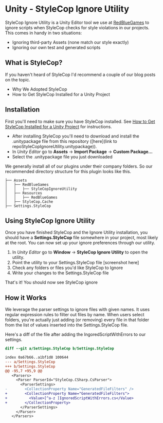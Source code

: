 # Unity - StyleCop Ignore Utility

StyleCop Ignore Utility is a Unity Editor tool we use at [RedBlueGames](http://www.redbluegames.com) to ignore scripts when StyleCop checks for style violations in our projects. This comes in handy in two situations:

* Ignoring third-party Assets (none match our style exactly)
* Ignoring our own test and generated scripts

## What is StyleCop?
If you haven't heard of StyleCop I'd recommend a couple of our blog posts on the topic.

- Why We Adopted StyleCop
- How to Get StyleCop Installed for a Unity Project


## Installation

First you'll need to make sure you have StyleCop installed. See [How to Get StyleCop Installed for a Unity Project](urlhere) for instructions.

- After installing StyleCop you'll need to download and install the .unitypackage file from this repository ([here](link to repoStyleCopIgnoreUtility.unitypackage)).
- In _Unity Editor_ go to **Assets** -> **Import Package** -> **Custom Package...**
- Select the .unitypackage file you just downloaded

We generally install all of our plugins under their company folders. So our recommended directory structure for this plugin looks like this.

```
├── Assets
│   ├── RedBlueGames
│   │   ├── StyleCopIgnoreUtility
│   ├── Resources
│   │   ├── RedBlueGames
│   ├── StyleCop.Cache
├── Settings.StyleCop

```

## Using StyleCop Ignore Utility

Once you have finished StyleCop and the Ignore Utility installation, you should have a **Settings.StyleCop** file somewhere in your project, most likely at the root. You can now set up your ignore preferences through our utility.

1. In *Unity Editor* go to **Window** -> **StyleCop Ignore Utility** to open the utility.
1. Point the utility to your Settings.StyleCop file
[screenshot here]
1. Check any folders or files you'd like StyleCop to Ignore
1. Write your changes to the Settings.StyleCop file

That's it! You should now see StyleCop ignore

## How it Works

We leverage the parser settings to ignore files with given names. It uses regular expression rules to filter out files by name. When users select folders, you're actually just adding (or removing) every file in that folder from the list of values inserted into the Settings.StyleCop file.

Here's a diff of the file after adding the IngoredScriptWithErrors to our settings.

```diff
diff --git a/Settings.StyleCop b/Settings.StyleCop

index 0a67b66..a1bf1d8 100644
--- a/Settings.StyleCop
+++ b/Settings.StyleCop
@@ -95,7 +95,9 @@
   <Parsers>
     <Parser ParserId="StyleCop.CSharp.CsParser">
       <ParserSettings>
-        <CollectionProperty Name="GeneratedFileFilters" />
+        <CollectionProperty Name="GeneratedFileFilters">
+          <Value>[^a-z ]IgnoredScriptWithErrors.cs</Value>
+        </CollectionProperty>
       </ParserSettings>
     </Parser>
   </Parsers>
```
